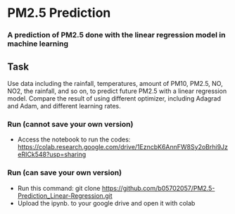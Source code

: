 # PM2.5 Prediction 

### A prediction of PM2.5 done with the linear regression model in machine learning

## Task
Use data including the rainfall, temperatures, amount of PM10, PM2.5, NO, NO2, the rainfall, and so on, to predict future PM2.5 with a linear regression model.   Compare the result of using different optimizer, including Adagrad and Adam, and different learning rates.

### Run (cannot save your own version)
* Access the notebook to run the codes: https://colab.research.google.com/drive/1EzncbK6AnnFW8Sy2oBrhi9JzeRICk548?usp=sharing

### Run (can save your own version)
* Run this command: git clone <https://github.com/b05702057/PM2.5-Prediction_Linear-Regression.git>
* Upload the ipynb. to your google drive and open it with colab
